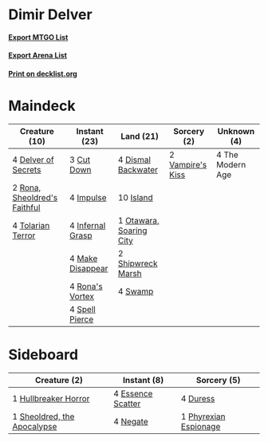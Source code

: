 # Dimir Delver

#### [Export MTGO List](../collection/Dimir%20Delver/Dimir%20Delver.txt)
#### [Export Arena List](../collection/Dimir%20Delver/Dimir%20Delver_arena.txt)
#### [Print on decklist.org](http://decklist.org/?deckmain=3%09Cut%20Down%0A4%09Delver%20of%20Secrets%0A4%09Dismal%20Backwater%0A4%09Impulse%0A4%09Infernal%20Grasp%0A10%09Island%0A4%09Make%20Disappear%0A1%09Otawara,%20Soaring%20City%0A4%09Rona's%20Vortex%0A2%09Rona,%20Sheoldred's%20Faithful%0A2%09Shipwreck%20Marsh%0A4%09Spell%20Pierce%0A4%09Swamp%0A4%09The%20Modern%20Age%0A4%09Tolarian%20Terror%0A2%09Vampire's%20Kiss&deckside=4%09Duress%0A4%09Essence%20Scatter%0A1%09Hullbreaker%20Horror%0A4%09Negate%0A1%09Phyrexian%20Espionage%0A1%09Sheoldred,%20the%20Apocalypse)
# Maindeck

|                                             Creature (10)                                             |                                       Instant (23)                                        |                                            Land (21)                                             |                                        Sorcery (2)                                        |  Unknown (4)   |
|-------------------------------------------------------------------------------------------------------|-------------------------------------------------------------------------------------------|--------------------------------------------------------------------------------------------------|-------------------------------------------------------------------------------------------|----------------|
|4 [Delver of Secrets](http://gatherer.wizards.com/Pages/Card/Details.aspx?multiverseid=226749)         |3 [Cut Down](http://gatherer.wizards.com/Pages/Card/Details.aspx?multiverseid=574569)      |4 [Dismal Backwater](http://gatherer.wizards.com/Pages/Card/Details.aspx?multiverseid=420908)     |2 [Vampire's Kiss](http://gatherer.wizards.com/Pages/Card/Details.aspx?multiverseid=540988)|4 The Modern Age|
|2 [Rona, Sheoldred's Faithful](http://gatherer.wizards.com/Pages/Card/Details.aspx?multiverseid=574696)|4 [Impulse](http://gatherer.wizards.com/Pages/Card/Details.aspx?multiverseid=446087)       |10 [Island](http://gatherer.wizards.com/Pages/Card/Details.aspx?multiverseid=439857)              |                                                                                           |                |
|4 [Tolarian Terror](http://gatherer.wizards.com/Pages/Card/Details.aspx?multiverseid=574552)           |4 [Infernal Grasp](http://gatherer.wizards.com/Pages/Card/Details.aspx?multiverseid=534880)|1 [Otawara, Soaring City](http://gatherer.wizards.com/Pages/Card/Details.aspx?multiverseid=548584)|                                                                                           |                |
|                                                                                                       |4 [Make Disappear](http://gatherer.wizards.com/Pages/Card/Details.aspx?multiverseid=555250)|2 [Shipwreck Marsh](http://gatherer.wizards.com/Pages/Card/Details.aspx?multiverseid=535066)      |                                                                                           |                |
|                                                                                                       |4 [Rona's Vortex](http://gatherer.wizards.com/Pages/Card/Details.aspx?multiverseid=574543) |4 [Swamp](http://gatherer.wizards.com/Pages/Card/Details.aspx?multiverseid=439858)                |                                                                                           |                |
|                                                                                                       |4 [Spell Pierce](http://gatherer.wizards.com/Pages/Card/Details.aspx?multiverseid=425876)  |                                                                                                  |                                                                                           |                |


# Sideboard

|                                             Creature (2)                                             |                                        Instant (8)                                         |                                          Sorcery (5)                                           |
|------------------------------------------------------------------------------------------------------|--------------------------------------------------------------------------------------------|------------------------------------------------------------------------------------------------|
|1 [Hullbreaker Horror](http://gatherer.wizards.com/Pages/Card/Details.aspx?multiverseid=540902)       |4 [Essence Scatter](http://gatherer.wizards.com/Pages/Card/Details.aspx?multiverseid=426754)|4 [Duress](http://gatherer.wizards.com/Pages/Card/Details.aspx?multiverseid=14557)              |
|1 [Sheoldred, the Apocalypse](http://gatherer.wizards.com/Pages/Card/Details.aspx?multiverseid=574587)|4 [Negate](http://gatherer.wizards.com/Pages/Card/Details.aspx?multiverseid=423707)         |1 [Phyrexian Espionage](http://gatherer.wizards.com/Pages/Card/Details.aspx?multiverseid=574540)|

